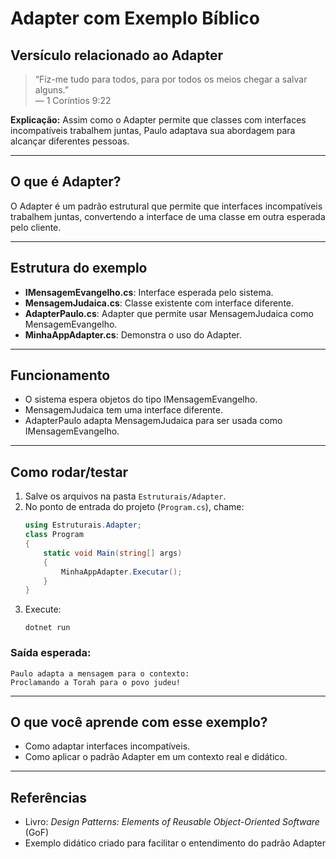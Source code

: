 # Adapter com Exemplo Bíblico

## Versículo relacionado ao Adapter
> “Fiz-me tudo para todos, para por todos os meios chegar a salvar alguns.”  
> — 1 Coríntios 9:22

**Explicação:** Assim como o Adapter permite que classes com interfaces incompatíveis trabalhem juntas, Paulo adaptava sua abordagem para alcançar diferentes pessoas.

---

## O que é Adapter?
O Adapter é um padrão estrutural que permite que interfaces incompatíveis trabalhem juntas, convertendo a interface de uma classe em outra esperada pelo cliente.

---

## Estrutura do exemplo
- **IMensagemEvangelho.cs**: Interface esperada pelo sistema.
- **MensagemJudaica.cs**: Classe existente com interface diferente.
- **AdapterPaulo.cs**: Adapter que permite usar MensagemJudaica como MensagemEvangelho.
- **MinhaAppAdapter.cs**: Demonstra o uso do Adapter.

---

## Funcionamento
- O sistema espera objetos do tipo IMensagemEvangelho.
- MensagemJudaica tem uma interface diferente.
- AdapterPaulo adapta MensagemJudaica para ser usada como IMensagemEvangelho.

---

## Como rodar/testar
1. Salve os arquivos na pasta `Estruturais/Adapter`.
2. No ponto de entrada do projeto (`Program.cs`), chame:
   ```csharp
   using Estruturais.Adapter;
   class Program
   {
       static void Main(string[] args)
       {
           MinhaAppAdapter.Executar();
       }
   }
   ```
3. Execute:
   ```
   dotnet run
   ```

### Saída esperada:
```
Paulo adapta a mensagem para o contexto:
Proclamando a Torah para o povo judeu!
```

---

## O que você aprende com esse exemplo?
- Como adaptar interfaces incompatíveis.
- Como aplicar o padrão Adapter em um contexto real e didático.

---

## Referências
- Livro: *Design Patterns: Elements of Reusable Object-Oriented Software* (GoF)
- Exemplo didático criado para facilitar o entendimento do padrão Adapter
